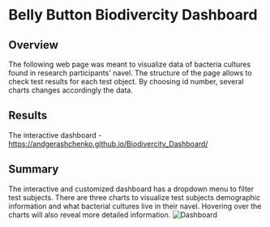 # Belly Button Biodivercity Dashboard
## Overview
The following web page was meant to visualize data of bacteria cultures found in research participants' navel. The structure of the page allows to check test results for each test object. By choosing id number, several charts changes accordingly the data.  

## Results
The interactive dashboard - https://andgerashchenko.github.io/Biodivercity_Dashboard/

## Summary
The interactive and customized dashboard has a dropdown menu to filter test subjects. There are three charts to visualize test subjects demographic information and what bacterial cultures live in their navel. Hovering over the charts will also reveal more detailed information.
![Dashboard](https://user-images.githubusercontent.com/79814533/143786612-337c3b2b-944c-4c9a-b383-708984fcdaac.png)

